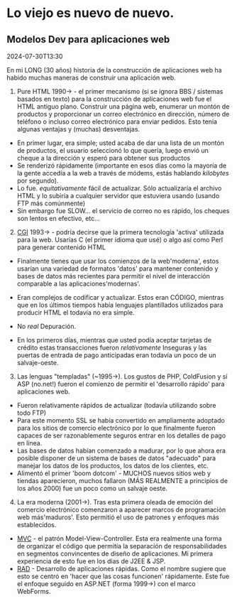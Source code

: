 # Lo viejo es nuevo de nuevo.

## Modelos Dev para aplicaciones web

<datetime class="hidden">2024-07-30T13:30</datetime>

En mi LONG (30 años) historia de la construcción de aplicaciones web ha habido muchas maneras de construir una aplicación web.

1. Pure HTML 1990-> - el primer mecanismo (si se ignora BBS / sistemas basados en texto) para la construcción de aplicaciones web fue el HTML antiguo plano. Construir una página web, enumerar un montón de productos y proporcionar un correo electrónico en dirección, número de teléfono o incluso correo electrónico para enviar pedidos.
   Esto tenía algunas ventajas y (muchas) desventajas.

- En primer lugar, era simple; usted acaba de dar una lista de un montón de productos, el usuario seleccionó lo que quería, luego envió un cheque a la dirección y esperó para obtener sus productos
- Se renderizó rápidamente (importante en esos días como la mayoría de la gente accedía a la web a través de módems, estás hablando *kilobytes* por segundo).
- Lo fue. *equitativamente* fácil de actualizar. Sólo actualizaría el archivo HTML y lo subiría a cualquier servidor que estuviera usando (usando FTP más comúnmente)
- Sin embargo fue SLOW... el servicio de correo no es rápido, los cheques son lentos en efectivo, etc...

2. [CGI](https://webdevelopmenthistory.com/1993-cgi-scripts-and-early-server-side-web-programming/)  1993-> - podría decirse que la primera tecnología 'activa' utilizada para la web. Usarías C (el primer idioma que usé) o algo así como Perl para generar contenido HTML

- Finalmente tienes que usar los comienzos de la web'moderna', estos usarían una variedad de formatos 'datos' para mantener contenido y bases de datos más recientes para permitir el nivel de interacción comparable a las aplicaciones'modernas'.

- Eran complejos de codificar y actualizar. Estos eran CÓDIGO, mientras que en los últimos tiempos había lenguajes plantillados utilizados para producir HTML el todavía no era simple.

- No *real* Depuración.

- En los primeros días, mientras que usted podía aceptar tarjetas de crédito estas transacciones fueron *relativamente* Inseguras y las puertas de entrada de pago anticipadas eran todavía un poco de un salvaje-oeste.

3. Las lenguas "templadas" (~1995->). Los gustos de PHP, ColdFusion y sí ASP (no.net!) fueron el comienzo de permitir el 'desarrollo rápido' para aplicaciones web.

- Fueron relativamente rápidos de actualizar (todavía utilizando sobre todo FTP)
- Para este momento SSL se había convertido en ampliamente adoptado para los sitios de comercio electrónico por lo que finalmente fueron capaces de ser razonablemente seguros entrar en los detalles de pago en línea.
- Las bases de datos habían comenzado a madurar, por lo que ahora era posible disponer de un sistema de bases de datos "adecuado" para manejar los datos de los productos, los datos de los clientes, etc.
- Alimentó el primer 'boom dotcom' - MUCHOS nuevos sitios web y tiendas aparecieron, muchos fallaron (MÁS REALMENTE a principios de los años 2000) fue un poco como un salvaje oeste.

4. La era moderna (2001->). Tras esta primera oleada de emoción del comercio electrónico comenzaron a aparecer marcos de programación web más'maduros'. Esto permitió el uso de patrones y enfoques más establecidos.

- [MVC](https://en.wikipedia.org/wiki/Model%E2%80%93view%E2%80%93controller) - el patrón Model-View-Controller. Esta era realmente una forma de organizar el código que permitía la separación de responsabilidades en segmentos convincentes de diseño de aplicaciones. Mi primera experiencia de esto fue en los días de J2EE & JSP.
- [RAD](https://en.wikipedia.org/wiki/Rapid_application_development) - Desarrollo de aplicaciones rápidas. Como el nombre sugiere que esto se centró en 'hacer que las cosas funcionen' rápidamente. Este fue el enfoque seguido en ASP.NET (forma 1999->) con el marco WebForms.